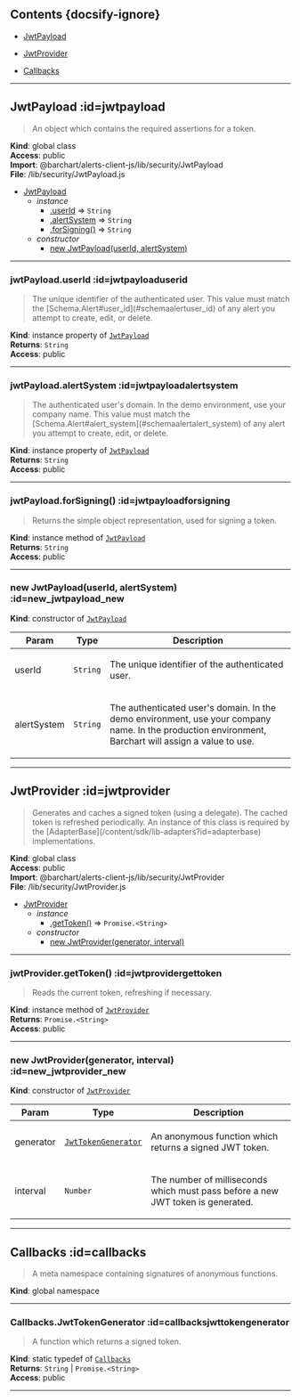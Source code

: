 ## Contents {docsify-ignore}

* [JwtPayload](#JwtPayload) 

* [JwtProvider](#JwtProvider) 

* [Callbacks](#Callbacks) 


* * *

## JwtPayload :id=jwtpayload
> <p>An object which contains the required assertions for a token.</p>

**Kind**: global class  
**Access**: public  
**Import**: @barchart/alerts-client-js/lib/security/JwtPayload  
**File**: /lib/security/JwtPayload.js  

* [JwtPayload](#JwtPayload)
    * _instance_
        * [.userId](#JwtPayloaduserId) ⇒ <code>String</code>
        * [.alertSystem](#JwtPayloadalertSystem) ⇒ <code>String</code>
        * [.forSigning()](#JwtPayloadforSigning) ⇒ <code>String</code>
    * _constructor_
        * [new JwtPayload(userId, alertSystem)](#new_JwtPayload_new)


* * *

### jwtPayload.userId :id=jwtpayloaduserid
> <p>The unique identifier of the authenticated user. This value must match
> the [Schema.Alert#user_id](#schemaalertuser_id) of any alert you attempt to create, edit, or delete.</p>

**Kind**: instance property of [<code>JwtPayload</code>](#JwtPayload)  
**Returns**: <code>String</code>  
**Access**: public  

* * *

### jwtPayload.alertSystem :id=jwtpayloadalertsystem
> <p>The authenticated user's domain. In the demo environment, use your company name. This value must
> match the [Schema.Alert#alert_system](#schemaalertalert_system) of any alert you attempt to create, edit, or delete.</p>

**Kind**: instance property of [<code>JwtPayload</code>](#JwtPayload)  
**Returns**: <code>String</code>  
**Access**: public  

* * *

### jwtPayload.forSigning() :id=jwtpayloadforsigning
> <p>Returns the simple object representation, used for signing a token.</p>

**Kind**: instance method of [<code>JwtPayload</code>](#JwtPayload)  
**Returns**: <code>String</code>  
**Access**: public  

* * *

### new JwtPayload(userId, alertSystem) :id=new_jwtpayload_new
**Kind**: constructor of [<code>JwtPayload</code>](#JwtPayload)  

| Param | Type | Description |
| --- | --- | --- |
| userId | <code>String</code> | <p>The unique identifier of the authenticated user.</p> |
| alertSystem | <code>String</code> | <p>The authenticated user's domain. In the demo environment, use your company name. In the production environment, Barchart will assign a value to use.</p> |


* * *

## JwtProvider :id=jwtprovider
> <p>Generates and caches a signed token (using a delegate). The cached token
> is refreshed periodically. An instance of this class is required by
> the [AdapterBase](/content/sdk/lib-adapters?id=adapterbase) implementations.</p>

**Kind**: global class  
**Access**: public  
**Import**: @barchart/alerts-client-js/lib/security/JwtProvider  
**File**: /lib/security/JwtProvider.js  

* [JwtProvider](#JwtProvider)
    * _instance_
        * [.getToken()](#JwtProvidergetToken) ⇒ <code>Promise.&lt;String&gt;</code>
    * _constructor_
        * [new JwtProvider(generator, interval)](#new_JwtProvider_new)


* * *

### jwtProvider.getToken() :id=jwtprovidergettoken
> <p>Reads the current token, refreshing if necessary.</p>

**Kind**: instance method of [<code>JwtProvider</code>](#JwtProvider)  
**Returns**: <code>Promise.&lt;String&gt;</code>  
**Access**: public  

* * *

### new JwtProvider(generator, interval) :id=new_jwtprovider_new
**Kind**: constructor of [<code>JwtProvider</code>](#JwtProvider)  

| Param | Type | Description |
| --- | --- | --- |
| generator | [<code>JwtTokenGenerator</code>](#CallbacksJwtTokenGenerator) | <p>An anonymous function which returns a signed JWT token.</p> |
| interval | <code>Number</code> | <p>The number of milliseconds which must pass before a new JWT token is generated.</p> |


* * *

## Callbacks :id=callbacks
> <p>A meta namespace containing signatures of anonymous functions.</p>

**Kind**: global namespace  

* * *

### Callbacks.JwtTokenGenerator :id=callbacksjwttokengenerator
> <p>A function which returns a signed token.</p>

**Kind**: static typedef of [<code>Callbacks</code>](#Callbacks)  
**Returns**: <code>String</code> \| <code>Promise.&lt;String&gt;</code>  
**Access**: public  

* * *

